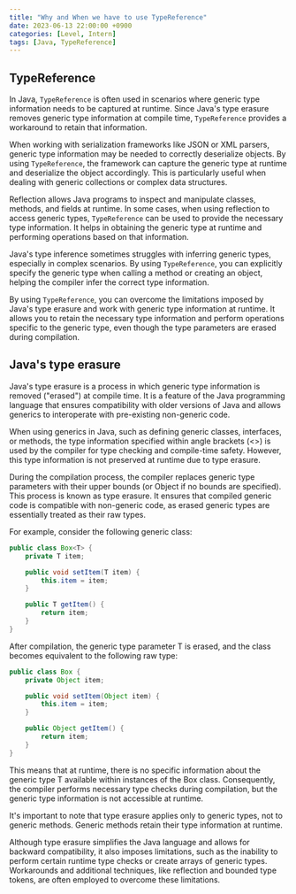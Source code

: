 ```yaml
---
title: "Why and When we have to use TypeReference"
date: 2023-06-13 22:00:00 +0900
categories: [Level, Intern]
tags: [Java, TypeReference]
---
```

## TypeReference

In Java, `TypeReference` is often used in scenarios where generic type information needs to be captured at runtime. Since Java's type erasure removes generic type information at compile time, `TypeReference` provides a workaround to retain that information.

When working with serialization frameworks like JSON or XML parsers, generic type information may be needed to correctly deserialize objects. By using `TypeReference`, the framework can capture the generic type at runtime and deserialize the object accordingly. This is particularly useful when dealing with generic collections or complex data structures.

Reflection allows Java programs to inspect and manipulate classes, methods, and fields at runtime. In some cases, when using reflection to access generic types, `TypeReference` can be used to provide the necessary type information. It helps in obtaining the generic type at runtime and performing operations based on that information.

Java's type inference sometimes struggles with inferring generic types, especially in complex scenarios. By using `TypeReference`, you can explicitly specify the generic type when calling a method or creating an object, helping the compiler infer the correct type information.

By using `TypeReference`, you can overcome the limitations imposed by Java's type erasure and work with generic type information at runtime. It allows you to retain the necessary type information and perform operations specific to the generic type, even though the type parameters are erased during compilation.

## Java's type erasure

Java's type erasure is a process in which generic type information is removed ("erased") at compile time. It is a feature of the Java programming language that ensures compatibility with older versions of Java and allows generics to interoperate with pre-existing non-generic code.

When using generics in Java, such as defining generic classes, interfaces, or methods, the type information specified within angle brackets (<>) is used by the compiler for type checking and compile-time safety. However, this type information is not preserved at runtime due to type erasure.

During the compilation process, the compiler replaces generic type parameters with their upper bounds (or Object if no bounds are specified). This process is known as type erasure. It ensures that compiled generic code is compatible with non-generic code, as erased generic types are essentially treated as their raw types.

For example, consider the following generic class:
```java
public class Box<T> {
    private T item;

    public void setItem(T item) {
        this.item = item;
    }

    public T getItem() {
        return item;
    }
}

```

After compilation, the generic type parameter T is erased, and the class becomes equivalent to the following raw type:

```java
public class Box {
    private Object item;

    public void setItem(Object item) {
        this.item = item;
    }

    public Object getItem() {
        return item;
    }
}
```

This means that at runtime, there is no specific information about the generic type T available within instances of the Box class. Consequently, the compiler performs necessary type checks during compilation, but the generic type information is not accessible at runtime.

It's important to note that type erasure applies only to generic types, not to generic methods. Generic methods retain their type information at runtime.

Although type erasure simplifies the Java language and allows for backward compatibility, it also imposes limitations, such as the inability to perform certain runtime type checks or create arrays of generic types. Workarounds and additional techniques, like reflection and bounded type tokens, are often employed to overcome these limitations.